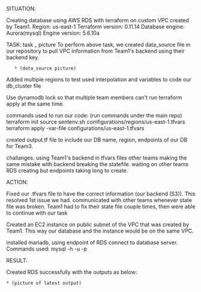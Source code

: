 
SITUATION:

 Creating database using AWS RDS with terraform on custom VPC created by Team1.
   Region: us-east-1
   Terraform version: 0.11.14
   Database engine: Aurora(mysql) 
   Engine version: 5.6.10a 
  

TASK:
  task _ picture
  To perform above task, we created data_source file in our repository to pull VPC information from Team1's backend using their backend key. 

       * (data_source picture)

Added multiple regions to test
used interpolation and variables to code our db_cluster file

Use dynamodb lock so that multiple team members can't run terraform apply at the same time. 

commands used to run our code: (run commands under the main repo)
terraform init
source sentenv.sh comfigurations/regions/us-east-1.tfvars
terraform apply -var-file configurations/us-east-1.tfvars

created output.tf file to include our DB name, region, endpoints of our DB for Team3. 


challanges:
using Team1's backend in tfvars files
other teams making the same mistake with backend breaking the statefile.
waiting on other teams 
RDS creating but endpoints taking long to create. 


ACTION:
  
  Fixed our .tfvars file to have the correct information (our backend (S3)). This resolved 1st issue we had.
  communicated with other teams whenever state file was broken. 
  Team1 had to fix their state file couple times, then were able to continue with our task

  Created an EC2 instance on public subnet of the VPC that was created by Team1. This way our database and the instance would be on the same VPC. 

  installed mariadb, using endpoint of RDS connect to database server. Commands used:
     mysql -h <RDS endpoint> -u <mysqlusername> -p 


RESULT: 

Created RDS successfully with the outputs as below:


    * (picture of latest output)
